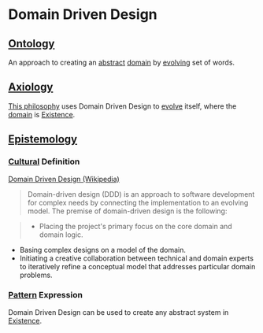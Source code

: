 # Domain Driven Design

## [Ontology](./ontology.md)

An approach to creating an [abstract](./abstract-system.md) [domain](./domain.md) by [evolving](./evolution.md) set of words.

## [Axiology](./axiology.md)

[This philosophy](./this-philosophy.md) uses Domain Driven Design to [evolve](./evolution.md) itself, where the [domain](./domain.md) is [Existence](./existence.md).

## [Epistemology](./epistemology.md)

### [Cultural](./culture.md) Definition

<a href="http://en.wikipedia.org/wiki/Domain-driven_design" target="_blank">Domain Driven Design (Wikipedia)</a>

> Domain-driven design (DDD) is an approach to software development for complex needs by connecting the implementation to an evolving model. The premise of domain-driven design is the following:

> * Placing the project's primary focus on the core domain and domain logic.
  * Basing complex designs on a model of the domain.
  * Initiating a creative collaboration between technical and domain experts to iteratively refine a conceptual model that addresses particular domain problems.

### [Pattern](./pattern.md) Expression

Domain Driven Design can be used to create any abstract system in [Existence](./existence.md).
